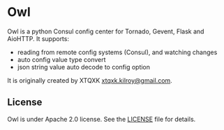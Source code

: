 Owl
=====

Owl is a python Consul config center for Tornado, Gevent, Flask and AioHTTP. It supports:

* reading from remote config systems (Consul), and watching changes
* auto config value type convert
* json string value auto decode to config option

It is originally created by XTQXK <xtqxk.kilroy@gmail.com>.

## License

Owl is under Apache 2.0 license. See the [LICENSE](LICENSE) file for details.
